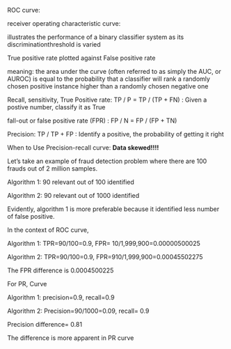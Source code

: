 ROC curve:

receiver operating characteristic curve:

illustrates the performance of a binary classifier system as its discriminationthreshold is varied

True positive rate plotted against False positive rate

meaning:  the area under the curve (often referred to as simply the AUC, or AUROC) is equal to the probability that a classifier will rank a randomly chosen positive instance higher than a randomly chosen negative one

Recall, sensitivity, True Positive rate: TP / P = TP / (TP + FN) : Given a postive number, classify it as True

fall-out or false positive rate (FPR) : FP / N = FP / (FP + TN) 

Precision: TP / TP + FP : Identify a positive, the probability of getting it right

When to Use Precision-recall curve: **Data skewed!!!!**




 Let’s take an example of fraud detection problem where there are 100 frauds out of 2 million samples.
 

Algorithm 1: 90 relevant out of 100 identified

Algorithm 2: 90 relevant out of 1000 identified
 

Evidently,  algorithm 1 is more preferable because it identified less number of false positive. 

In the context of ROC curve,

Algorithm 1: TPR=90/100=0.9, FPR= 10/1,999,900=0.00000500025

Algorithm 2: TPR=90/100=0.9, FPR=910/1,999,900=0.00045502275

The FPR difference is 0.0004500225


For PR, Curve

Algorithm 1: precision=0.9, recall=0.9

Algorithm 2: Precision=90/1000=0.09, recall= 0.9

Precision difference= 0.81

The difference is more apparent in PR curve
